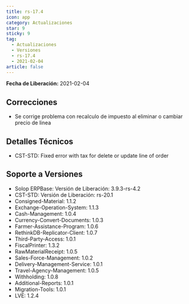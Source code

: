 ```yaml
---
title: rs-17.4
icon: app
category: Actualizaciones
star: 9
sticky: 9
tag:
  - Actualizaciones
  - Versiones
  - rs-17.4
  - 2021-02-04
article: false
---
```


**Fecha de Liberación:** 2021-02-04

## Correcciones

- Se corrige problema con recalculo de impuesto al eliminar o cambiar precio de linea

## Detalles Técnicos

- CST-STD: Fixed error with tax for delete or update line of order

## Soporte a Versiones

- Solop ERPBase: Versión de Liberación: 3.9.3-rs-4.2
- CST-STD: Versión de Liberación: rs-20.1
- Consigned-Material: 1.1.2
- Exchange-Operation-System: 1.1.3
- Cash-Management: 1.0.4
- Currency-Convert-Documents: 1.0.3
- Farmer-Assistance-Program: 1.0.6
- RethinkDB-Replicator-Client: 1.0.7
- Third-Party-Access: 1.0.1
- FiscalPrinter: 1.3.2
- RawMaterialReceipt: 1.0.5
- Sales-Force-Management: 1.0.2
- Delivery-Management-Service: 1.0.1
- Travel-Agency-Management: 1.0.5
- Withholding: 1.0.8
- Additional-Reports: 1.0.1
- Migration-Tools: 1.0.1
- LVE: 1.2.4
